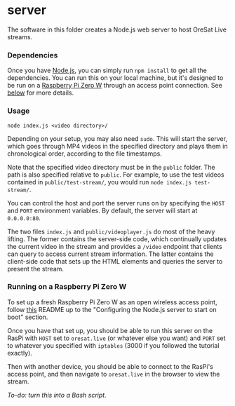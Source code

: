 # server

The software in this folder creates a Node.js web server to host OreSat Live streams.

### Dependencies

Once you have [Node.js](https://nodejs.org/en/), you can simply run `npm install` to get all the dependencies. You can run this on your local machine, but it's designed to be run on a [Raspberry Pi Zero W](https://www.raspberrypi.org/products/raspberry-pi-zero-w/) through an access point connection. See [below](#running-on-a-raspberry-pi-zero-w) for more details.

### Usage

```
node index.js <video directory>/
```

Depending on your setup, you may also need `sudo`. This will start the server, which goes through MP4 videos in the specified directory and plays them in chronological order, according to the file timestamps.

Note that the specified video directory must be in the `public` folder. The path is also specified relative to `public`. For example, to use the test videos contained in `public/test-stream/`, you would run `node index.js test-stream/`.

You can control the host and port the server runs on by specifying the `HOST` and `PORT` environment variables. By default, the server will start at `0.0.0.0:80`.

The two files `index.js` and `public/videoplayer.js` do most of the heavy lifting. The former contains the server-side code, which continually updates the current video in the stream and provides a `/video` endpoint that clients can query to access current stream information. The latter contains the client-side code that sets up the HTML elements and queries the server to present the stream.

### Running on a Raspberry Pi Zero W

To set up a fresh Raspberry Pi Zero W as an open wireless access point, follow [this](https://github.com/TomHumphries/RaspberryPiHotspot) README up to the "Configuring the Node.js server to start on boot" section.

Once you have that set up, you should be able to run this server on the RasPi with `HOST` set to `oresat.live` (or whatever else you want) and `PORT` set to whatever you specified with `iptables` (3000 if you followed the tutorial exactly).

Then with another device, you should be able to connect to the RasPi's access point, and then navigate to `oresat.live` in the browser to view the stream.

_To-do: turn this into a Bash script._